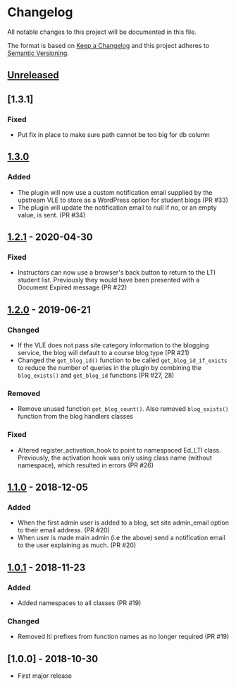 # Changelog
All notable changes to this project will be documented in this file.

The format is based on [Keep a Changelog](http://keepachangelog.com/en/1.0.0/)
and this project adheres to [Semantic Versioning](http://semver.org/spec/v2.0.0.html).

## [Unreleased]

## [1.3.1]
### Fixed
- Put fix in place to make sure path cannot be too big for db column 

## [1.3.0]
### Added
- The plugin will now use a custom notification email supplied by the upstream VLE to store as a WordPress option for student blogs (PR #33)
- The plugin will update the notification email to null if no, or an empty value, is sent. (PR #34)

## [1.2.1] - 2020-04-30
### Fixed
- Instructors can now use a browser's back button to return to the LTI student list. Previously they would have been presented with a Document Expired message (PR #22)

## [1.2.0] - 2019-06-21
### Changed
- If the VLE does not pass site category information to the blogging service, the blog will default to a course blog type (PR #21)
- Changed the `get_blog_id()` function to be called `get_blog_id_if_exists` to reduce the number of queries in the plugin by combining the `blog_exists()` and `get_blog_id` functions (PR #27, 28)

### Removed
- Remove unused function `get_blog_count()`. Also removed `blog_exists()` function from the blog handlers classes

### Fixed
- Altered register_activation_hook to point to namespaced Ed_LTI class. Previously, the activation hook was only using class name (without namespace), which resulted in errors (PR #26)

## [1.1.0] - 2018-12-05
### Added
- When the first admin user is added to a blog, set site admin_email option to their email address. (PR #20)
- When user is made main admin (i.e the above) send a notification email to the user explaining as much. (PR #20)

## [1.0.1] - 2018-11-23
### Added
- Added namespaces to all classes (PR #19)

### Changed
- Removed lti prefixes from function names as no longer required (PR #19)

## [1.0.0] - 2018-10-30
- First major release

[Unreleased]: https://github.com/uoe-dlam/ed-lti/compare/v1.3.0...HEAD
[1.3.0]: https://github.com/uoe-dlam/ed-lti/compare/v1.2.1...v1.3.0
[1.2.1]: https://github.com/uoe-dlam/ed-lti/compare/v1.2.0...v1.2.1
[1.2.0]: https://github.com/uoe-dlam/ed-lti/compare/v1.1.0...v1.2.0
[1.1.0]: https://github.com/uoe-dlam/ed-lti/compare/v1.0.1...v1.1.0
[1.0.1]: https://github.com/uoe-dlam/ed-lti/compare/v1.0.0...v1.0.1
